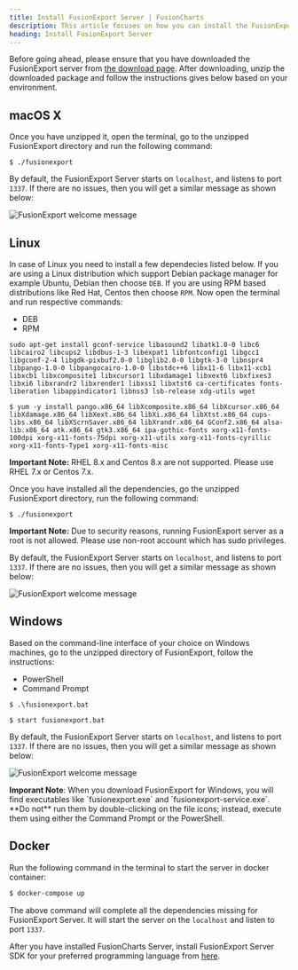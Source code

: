 ```yaml
---
title: Install FusionExport Server | FusionCharts
description: This article focuses on how you can install the FusionExport server in Linux, Mac and Windows
heading: Install FusionExport Server
---
```


Before going ahead, please ensure that you have downloaded the FusionExport server from [the download page](https://fusioncharts.com/download/fusionexport). After downloading, unzip the downloaded package and follow the instructions gives below based on your environment.

## macOS X

Once you have unzipped it, open the terminal, go to the unzipped FusionExport directory and run the following command:

```shell
$ ./fusionexport
```

By default, the FusionExport Server starts on `localhost`, and listens to port `1337`. If there are no issues, then you will get a similar message as shown below:

<img src="{% site.BASE_URL %}/images/fusionexport-server-welcome.png" alt="FusionExport welcome message">

## Linux

In case of Linux you need to install a few dependecies listed below. If you are using a Linux distribution which support Debian package manager for example Ubuntu, Debian then choose `DEB`. If you are using RPM based distributions like Red Hat, Centos then choose `RPM`. Now open the terminal and run respective commands:

<div class="code-wrapper">
    <ul class='code-tabs extra-tabs'>
        <li class='active'><a data-toggle='deb'>DEB</a></li>
        <li><a data-toggle='rpm'>RPM</a></li>
    </ul>
    <div class='tab-content extra-tabs'>
        <div class='tab deb-tab active'>
            <pre><code class="language-bash">sudo apt-get install gconf-service libasound2 libatk1.0-0 libc6 libcairo2 libcups2 libdbus-1-3 libexpat1 libfontconfig1 libgcc1 libgconf-2-4 libgdk-pixbuf2.0-0 libglib2.0-0 libgtk-3-0 libnspr4 libpango-1.0-0 libpangocairo-1.0-0 libstdc++6 libx11-6 libx11-xcb1 libxcb1 libxcomposite1 libxcursor1 libxdamage1 libxext6 libxfixes3 libxi6 libxrandr2 libxrender1 libxss1 libxtst6 ca-certificates fonts-liberation libappindicator1 libnss3 lsb-release xdg-utils wget</code></pre>
        </div>
        <div class='tab rpm-tab'>
            <pre><code class="language-bash">$ yum -y install pango.x86_64 libXcomposite.x86_64 libXcursor.x86_64 libXdamage.x86_64 libXext.x86_64 libXi.x86_64 libXtst.x86_64 cups-libs.x86_64 libXScrnSaver.x86_64 libXrandr.x86_64 GConf2.x86_64 alsa-lib.x86_64 atk.x86_64 gtk3.x86_64 ipa-gothic-fonts xorg-x11-fonts-100dpi xorg-x11-fonts-75dpi xorg-x11-utils xorg-x11-fonts-cyrillic xorg-x11-fonts-Type1 xorg-x11-fonts-misc</code></pre>
        </div>
    </div>
</div>

<p class="alert alert-warning mb-1 mt-1">
    <strong>Important Note:</strong> RHEL 8.x and Centos 8.x are not supported. Please use RHEL 7.x or Centos 7.x.
</p>

Once you have installed all the dependencies, go the unzipped FusionExport directory, run the following command:

```shell
$ ./fusionexport
```

<p class="alert alert-warning mb-1 mt-1">
    <strong>Important Note:</strong> Due to security reasons, running FusionExport server as a root is not allowed. Please use non-root account which has sudo privileges.
</p>

By default, the FusionExport Server starts on `localhost`, and listens to port `1337`. If there are no issues, then you will get a similar message as shown below:

<img src="{% site.BASE_URL %}/images/fusionexport-server-welcome.png" alt="FusionExport welcome message">

## Windows

Based on the command-line interface of your choice on Windows machines, go to the unzipped directory of FusionExport, follow the instructions:

<div class="code-wrapper">
    <ul class='code-tabs extra-tabs'>
        <li class='active'><a data-toggle='powershell'>PowerShell</a></li>
        <li><a data-toggle='cli'>Command Prompt</a></li>
    </ul>
    <div class='tab-content extra-tabs'>
        <div class='tab powershell-tab active'>
            <pre><code class="language-bash">$ .\fusionexport.bat</code></pre>
        </div>
        <div class='tab cli-tab'>
            <pre><code class="language-bash">$ start fusionexport.bat</code></pre>
        </div>
    </div>
</div>

By default, the FusionExport Server starts on `localhost`, and listens to port `1337`. If there are no issues, then you will get a similar message as shown below:

<img src="{% site.BASE_URL %}/images/fusionexport-server-welcome.png" alt="FusionExport welcome message">

<p class="alert alert-warning mb-1 mt-1">
    <strong>Imporant Note</strong>: When you download FusionExport for Windows, you will find executables like `fusionexport.exe` and `fusionexport-service.exe`. **Do not** run them by double-clicking on the file icons; instead, execute them using either the Command Prompt or the PowerShell.
</p>

## Docker

Run the following command in the terminal to start the server in docker container:

```Bash
$ docker-compose up
```

The above command will complete all the dependencies missing for FusionExport Server. It will start the server on the `localhost` and listen to port `1337`.

After you have installed FusionCharts Server, install FusionExport Server SDK for your preferred programming language from [here](/exporting-charts/using-fusionexport/installation/install-fusionexport-server-sdks).
